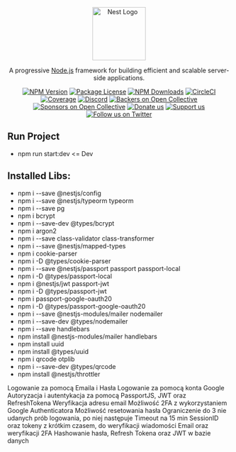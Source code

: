 <p align="center">
  <a href="http://nestjs.com/" target="blank"><img src="https://nestjs.com/img/logo-small.svg" width="120" alt="Nest Logo" /></a>
</p>

[circleci-image]: https://img.shields.io/circleci/build/github/nestjs/nest/master?token=abc123def456
[circleci-url]: https://circleci.com/gh/nestjs/nest

  <p align="center">A progressive <a href="http://nodejs.org" target="_blank">Node.js</a> framework for building efficient and scalable server-side applications.</p>
    <p align="center">
<a href="https://www.npmjs.com/~nestjscore" target="_blank"><img src="https://img.shields.io/npm/v/@nestjs/core.svg" alt="NPM Version" /></a>
<a href="https://www.npmjs.com/~nestjscore" target="_blank"><img src="https://img.shields.io/npm/l/@nestjs/core.svg" alt="Package License" /></a>
<a href="https://www.npmjs.com/~nestjscore" target="_blank"><img src="https://img.shields.io/npm/dm/@nestjs/common.svg" alt="NPM Downloads" /></a>
<a href="https://circleci.com/gh/nestjs/nest" target="_blank"><img src="https://img.shields.io/circleci/build/github/nestjs/nest/master" alt="CircleCI" /></a>
<a href="https://coveralls.io/github/nestjs/nest?branch=master" target="_blank"><img src="https://coveralls.io/repos/github/nestjs/nest/badge.svg?branch=master#9" alt="Coverage" /></a>
<a href="https://discord.gg/G7Qnnhy" target="_blank"><img src="https://img.shields.io/badge/discord-online-brightgreen.svg" alt="Discord"/></a>
<a href="https://opencollective.com/nest#backer" target="_blank"><img src="https://opencollective.com/nest/backers/badge.svg" alt="Backers on Open Collective" /></a>
<a href="https://opencollective.com/nest#sponsor" target="_blank"><img src="https://opencollective.com/nest/sponsors/badge.svg" alt="Sponsors on Open Collective" /></a>
  <a href="https://paypal.me/kamilmysliwiec" target="_blank"><img src="https://img.shields.io/badge/Donate-PayPal-ff3f59.svg" alt="Donate us"/></a>
    <a href="https://opencollective.com/nest#sponsor"  target="_blank"><img src="https://img.shields.io/badge/Support%20us-Open%20Collective-41B883.svg" alt="Support us"></a>
  <a href="https://twitter.com/nestframework" target="_blank"><img src="https://img.shields.io/twitter/follow/nestframework.svg?style=social&label=Follow" alt="Follow us on Twitter"></a>
</p>
 
## Run Project
- npm run start:dev <= Dev 

## Installed Libs:
- npm i --save @nestjs/config
- npm i --save @nestjs/typeorm typeorm
- npm i --save pg
- npm i bcrypt
- npm i --save-dev @types/bcrypt
- npm i argon2
- npm i --save class-validator class-transformer
- npm i --save @nestjs/mapped-types
- npm i cookie-parser
- npm i -D @types/cookie-parser
- npm i --save @nestjs/passport passport passport-local
- npm i -D @types/passport-local
- npm i @nestjs/jwt passport-jwt
- npm i -D @types/passport-jwt
- npm i passport-google-oauth20
- npm i -D @types/passport-google-oauth20
- npm i --save @nestjs-modules/mailer nodemailer
- npm i --save-dev @types/nodemailer
- npm i --save handlebars
- npm install @nestjs-modules/mailer handlebars
- npm install uuid
- npm install @types/uuid
- npm i qrcode otplib
- npm i --save-dev @types/qrcode
- npm install @nestjs/throttler

Logowanie za pomocą Emaila i Hasła
Logowanie za pomocą konta Google
Autoryzacja i autentykacja za pomocą PassportJS, JWT oraz RefreshTokena
Weryfikacja adresu email
Możliwość 2FA z wykorzystaniem Google Authenticatora
Możliwość resetowania hasła
Ograniczenie do 3 nie udanych prób logowania, po niej następuje Timeout na 15 min
SessionID oraz tokeny z krótkim czasem, do weryfikacji wiadomości Email oraz weryfikacji 2FA
Hashowanie hasła, Refresh Tokena oraz JWT w bazie danych